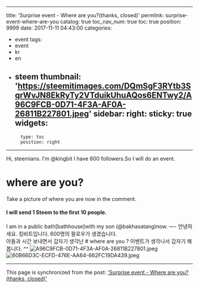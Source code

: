 
---
title: 'Surprise event - Where are you?(thanks, closed)'
permlink: surprise-event-where-are-you
catalog: true
toc_nav_num: true
toc: true
position: 9999
date: 2017-11-11 04:43:00
categories:
- event
tags:
- event
- kr
- en
- steem
thumbnail: 'https://steemitimages.com/DQmSgF3RYtb3SqrWvJN8EkRyTy2VTduikUhuAQos6ENTwy2/A96C9FCB-0D71-4F3A-AF0A-26811B227801.jpeg'
sidebar:
    right:
        sticky: true
widgets:
    -
        type: toc
        position: right
---


Hi, steemians. I’m @kingbit 
I have 600 followers.So I will do an event.
# where are you?
Take a picture of where you are now in the comment.
#### I will send 1 Steem to the first 10 people.

I am in  a public bath[bathhouse]with my son (@bakhasatang)now.
—-
안녕하세요. 킹비트입니다. 
600명의 팔로우가 생겼습니다.  
아들과 시간 보내면서 갑자기 생각난 # where are you ? 이벤트가 생각나서 갑자기 해봅니다. ^^ 
![A96C9FCB-0D71-4F3A-AF0A-26811B227801.jpeg](https://steemitimages.com/DQmSgF3RYtb3SqrWvJN8EkRyTy2VTduikUhuAQos6ENTwy2/A96C9FCB-0D71-4F3A-AF0A-26811B227801.jpeg)
![60B66D3C-ECFD-476E-AA64-662FC19DA439.jpeg](https://steemitimages.com/DQmUcr75q9U46ZUG7QLcCmwkfAV2kTmDhRRLeoBXY4RopGo/60B66D3C-ECFD-476E-AA64-662FC19DA439.jpeg)

- - -

This page is synchronized from the post: ['Surprise event - Where are you?(thanks, closed)'](https://steemit.com/@kingbit/surprise-event-where-are-you)
